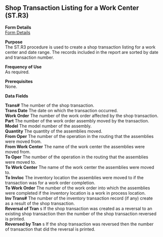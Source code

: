 ##  Shop Transaction Listing for a Work Center (ST.R3)

<PageHeader />

**Form Details**  
[ Form Details ](ST-R3-1/README.md)   

**Purpose**  
The ST.R3 procedure is used to create a shop transaction listing for a work
center and date range. The records included in the report are sorted by date
and transaction number.

**Frequency of Use**  
As required.

**Prerequisites**  
None.

**Data Fields**

**Trans#** The number of the shop transaction.  
**Trans Date** The date on which the transaction occurred.  
**Work Order** The number of the work order affected by the shop transaction.  
**Part** The number of the work order assembly moved by the transaction.  
**Model** The model number of the assembly.  
**Quantity** The quantity of the assemblies moved.  
**From Oper** The number of the operation in the routing that the assemblies
were moved from.  
**From Work Center** The name of the work center the assemblies were moved
from.  
**To Oper** The number of the operation in the routing that the assemblies
were moved to.  
**To Work Center** The name of the work center the assemblies were moved to.  
**To Invloc** The inventory location the assemblies were moved to if the
transaction was for a work order completion.  
**To Work Order** The number of the work order into which the assemblies were
completed if the inventory location is a work in process location.  
**Inv Trans#** The number of the inventory transaction record (if any) create
as a result of the shop transaction.  
**Reversal of Tran** s If the shop transaction was created as a reversal to an
existing shop transaction then the number of the shop transaction reversed is
printed.  
**Reversed by Tran** s If the shop transaction was reversed then the number of
transaction that did the reversal is printed.  
  
<badge text= "Version 8.10.57" vertical="middle" />

<PageFooter />